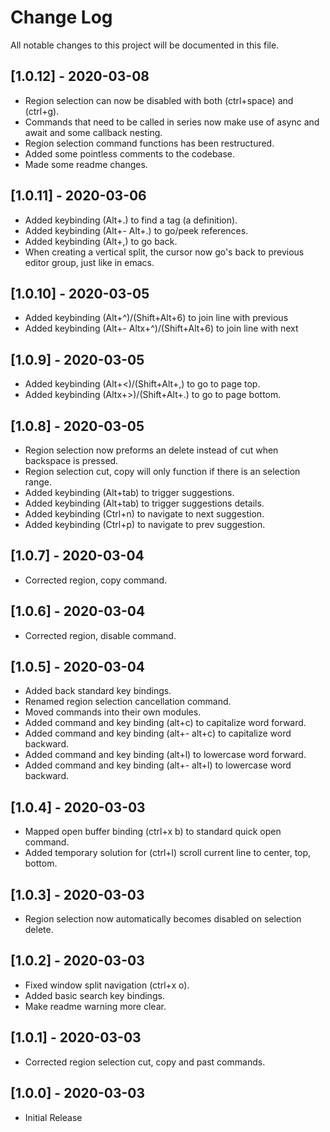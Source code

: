 # Change Log

All notable changes to this project will be documented in this file.

## [1.0.12] - 2020-03-08
- Region selection can now be disabled with both (ctrl+space) and (ctrl+g).
- Commands that need to be called in series now make use of async and await and some callback nesting.
- Region selection command functions has been restructured.
- Added some pointless comments to the codebase.
- Made some readme changes.

## [1.0.11] - 2020-03-06
- Added keybinding (Alt+.) to find a tag (a definition).
- Added keybinding (Alt+- Alt+.) to go/peek references.
- Added keybinding (Alt+,) to go back.
- When creating a vertical split, the cursor now go's back to previous editor group, just like in emacs.

## [1.0.10] - 2020-03-05
- Added keybinding (Alt+^)/(Shift+Alt+6) to join line with previous
- Added keybinding (Alt+- Altx+^)/(Shift+Alt+6) to join line with next

## [1.0.9] - 2020-03-05
- Added keybinding (Alt+<)/(Shift+Alt+,) to go to page top.
- Added keybinding (Altx+>)/(Shift+Alt+.) to go to page bottom.

## [1.0.8] - 2020-03-05
- Region selection now preforms an delete instead of cut when backspace is pressed.
- Region selection cut, copy will only function if there is an selection range.
- Added keybinding (Alt+tab) to trigger suggestions.
- Added keybinding (Alt+tab) to trigger suggestions details.
- Added keybinding (Ctrl+n) to navigate to next suggestion.
- Added keybinding (Ctrl+p) to navigate to prev suggestion.

## [1.0.7] - 2020-03-04
- Corrected region, copy command.

## [1.0.6] - 2020-03-04
- Corrected region, disable command.

## [1.0.5] - 2020-03-04
- Added back standard key bindings.
- Renamed region selection cancellation command.
- Moved commands into their own modules.
- Added command and key binding (alt+c) to capitalize word forward.
- Added command and key binding (alt+- alt+c) to capitalize word backward.
- Added command and key binding (alt+l) to lowercase word forward.
- Added command and key binding (alt+- alt+l) to lowercase word backward.

## [1.0.4] - 2020-03-03
- Mapped open buffer binding (ctrl+x b) to standard quick open command.
- Added temporary solution for (ctrl+l) scroll current line to center, top, bottom.

## [1.0.3] - 2020-03-03
- Region selection now automatically becomes disabled on selection delete.

## [1.0.2] - 2020-03-03
- Fixed window split navigation (ctrl+x o).
- Added basic search key bindings.
- Make readme warning more clear.

## [1.0.1] - 2020-03-03
- Corrected region selection cut, copy and past commands.

## [1.0.0] - 2020-03-03
- Initial Release
